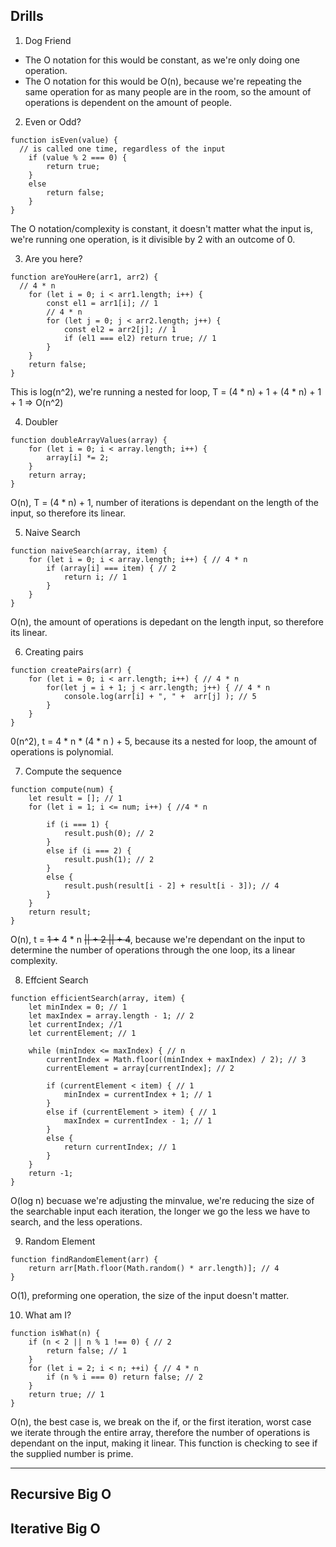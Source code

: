 ## Drills
1. Dog Friend
- The O notation for this would be constant, as we're only doing one operation. 
- The O notation for this would be O(n), because we're repeating the same operation for as many people are in the room, so the amount of operations is dependent on the amount of people. 

2.  Even or Odd?
```
function isEven(value) {
  // is called one time, regardless of the input
    if (value % 2 === 0) {
        return true;
    }
    else
        return false;
    }
}
```
  The O notation/complexity is constant, it doesn't matter what the input is, we're running one operation, is it divisible by 2 with an outcome of 0. 

3. Are you here?
```
function areYouHere(arr1, arr2) {
  // 4 * n
    for (let i = 0; i < arr1.length; i++) {
        const el1 = arr1[i]; // 1
        // 4 * n
        for (let j = 0; j < arr2.length; j++) {
            const el2 = arr2[j]; // 1
            if (el1 === el2) return true; // 1
        }
    }
    return false;
}
```
  This is log(n^2), we're running a nested for loop, T = (4 * n) + 1 + (4 * n) + 1 + 1 => O(n^2)

4. Doubler
```
function doubleArrayValues(array) {
    for (let i = 0; i < array.length; i++) {
        array[i] *= 2;
    }
    return array;
}
```
  O(n), T = (4 * n) + 1, number of iterations is dependant on the length of the input, so therefore its linear.

5. Naive Search
```
function naiveSearch(array, item) {
    for (let i = 0; i < array.length; i++) { // 4 * n
        if (array[i] === item) { // 2
            return i; // 1
        }
    }
}
```
  O(n), the amount of operations is depedant on the length input, so therefore its linear.

6. Creating pairs
```
function createPairs(arr) {
    for (let i = 0; i < arr.length; i++) { // 4 * n
        for(let j = i + 1; j < arr.length; j++) { // 4 * n
            console.log(arr[i] + ", " +  arr[j] ); // 5
        }
    }
}
```
  0(n^2), t = 4 * n * (4 * n ) + 5, because its a nested for loop, the amount of operations is polynomial.

7. Compute the sequence
```
function compute(num) {
    let result = []; // 1
    for (let i = 1; i <= num; i++) { //4 * n

        if (i === 1) {
            result.push(0); // 2
        }
        else if (i === 2) {
            result.push(1); // 2
        }
        else {
            result.push(result[i - 2] + result[i - 3]); // 4
        }
    }
    return result;
}
```
  O(n), t = ~~1 +~~ 4 * n ~~|| + 2 || + 4~~, because we're dependant on the input to determine the number of operations through the one loop, its a linear complexity. 

8. Effcient Search
```
function efficientSearch(array, item) {
    let minIndex = 0; // 1
    let maxIndex = array.length - 1; // 2
    let currentIndex; //1
    let currentElement; // 1

    while (minIndex <= maxIndex) { // n 
        currentIndex = Math.floor((minIndex + maxIndex) / 2); // 3
        currentElement = array[currentIndex]; // 2

        if (currentElement < item) { // 1
            minIndex = currentIndex + 1; // 1
        }
        else if (currentElement > item) { // 1
            maxIndex = currentIndex - 1; // 1
        }
        else {
            return currentIndex; // 1
        }
    }
    return -1;
}
```
  O(log n) becuase we're adjusting the minvalue, we're reducing the size of the searchable input each iteration, the longer we go the less we have to search, and the less operations. 

9. Random Element
```
function findRandomElement(arr) {
    return arr[Math.floor(Math.random() * arr.length)]; // 4
}
```
  O(1), preforming one operation, the size of the input doesn't matter. 

10. What am I?
```
function isWhat(n) {
    if (n < 2 || n % 1 !== 0) { // 2
        return false; // 1
    }
    for (let i = 2; i < n; ++i) { // 4 * n
        if (n % i === 0) return false; // 2
    }
    return true; // 1
}
```
  O(n), the best case is, we break on the if, or the first iteration, worst case we iterate through the entire array, therefore the number of operations is dependant on the input, making it linear. This function is checking to see if the supplied number is prime. 

----
## Recursive Big O 

## Iterative Big O


